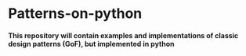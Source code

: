 # Patterns-on-python
#### This repository will contain examples and implementations of classic design patterns (GoF), but implemented in python
